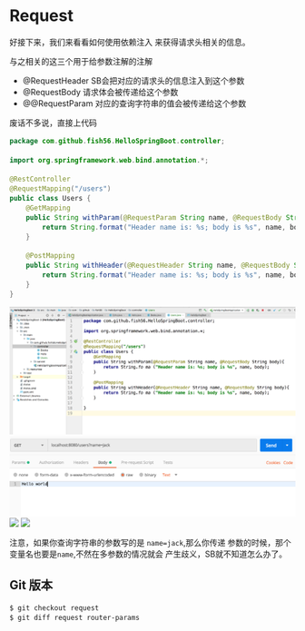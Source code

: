 # Request
好接下来，我们来看看如何使用依赖注入
来获得请求头相关的信息。

与之相关的这三个用于给参数注解的注解
- @RequestHeader
  SB会把对应的请求头的信息注入到这个参数
- @RequestBody
  请求体会被传递给这个参数
- @@RequestParam
  对应的查询字符串的值会被传递给这个参数

废话不多说，直接上代码
``` java
package com.github.fish56.HelloSpringBoot.controller;

import org.springframework.web.bind.annotation.*;

@RestController
@RequestMapping("/users")
public class Users {
    @GetMapping
    public String withParam(@RequestParam String name, @RequestBody String body){
        return String.format("Header name is: %s; body is %s", name, body);
    }

    @PostMapping
    public String withHeader(@RequestHeader String name, @RequestBody String body){
        return String.format("Header name is: %s; body is %s", name, body);
    }
}
```
![](./request/idea.png)
![](./request/body.png)
![](./router/params.png)
![](./router/header.png)

注意，如果你查询字符串的参数写的是 `name=jack`,那么你传递
参数的时候，那个变量名也要是`name`,不然在多参数的情况就会
产生歧义，SB就不知道怎么办了。
  
## Git 版本
``` bash
$ git checkout request
$ git diff request router-params
```